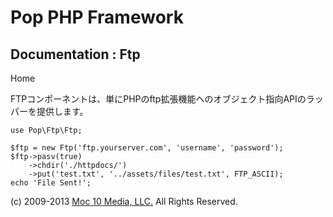 Pop PHP Framework
=================

Documentation : Ftp
-------------------

Home

FTPコンポーネントは、単にPHPのftp拡張機能へのオブジェクト指向APIのラッパーを提供します。

    use Pop\Ftp\Ftp;

    $ftp = new Ftp('ftp.yourserver.com', 'username', 'password');
    $ftp->pasv(true)
        ->chdir('./httpdocs/')
        ->put('test.txt', '../assets/files/test.txt', FTP_ASCII);
    echo 'File Sent!';

\(c) 2009-2013 [Moc 10 Media, LLC.](http://www.moc10media.com) All
Rights Reserved.
